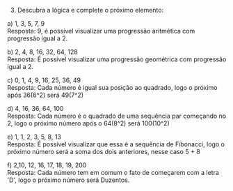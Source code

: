 3. Descubra a lógica e complete o próximo elemento:

a) 1, 3, 5, 7, 9  
Resposta: 9, é possível visualizar uma progressão aritmética com progressão igual a 2.

b) 2, 4, 8, 16, 32, 64, 128  
Resposta: É possível visualizar uma progressão geométrica com progressão igual a 2.

c) 0, 1, 4, 9, 16, 25, 36, 49  
Resposta: Cada número é igual sua posição ao quadrado, logo o próximo após 36(6^2) será 49(7^2)

d) 4, 16, 36, 64, 100  
Resposta: Cada número é o quadrado de uma sequência par começando no 2, logo o próximo número após o 64(8^2) será 100(10^2)

e) 1, 1, 2, 3, 5, 8, 13  
Resposta: É possível visualizar que essa é a sequência de Fibonacci, logo o próximo número será a soma dos dois anteriores, nesse caso 5 + 8

f) 2,10, 12, 16, 17, 18, 19, 200  
Resposta: Cada número tem em comum o fato de começarem com a letra 'D', logo o próximo número será Duzentos.
